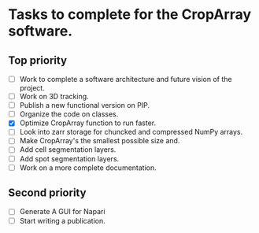 # Tasks to complete for the CropArray software.

## Top priority

- [ ] Work to complete a software architecture and future vision of the project.
- [ ] Work on 3D tracking.
- [ ] Publish a new functional version on PIP.
- [ ] Organize the code on classes.
- [X] Optimize CropArray function to run faster.
- [ ] Look into zarr storage for chuncked and compressed NumPy arrays.
- [ ] Make CropArray's the smallest possible size and.
- [ ] Add cell segmentation layers.
- [ ] Add spot segmentation layers.
- [ ] Work on a more complete documentation.

## Second priority

- [ ] Generate A GUI for Napari
- [ ] Start writing a publication.
